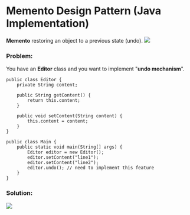 # Memento Design Pattern (Java Implementation)

**Memento** restoring an object to a previous state (undo).
![](https://github.com/shamy1st/design-pattern-memento-java/blob/main/memento-uml.png)
### Problem: 
You have an **Editor** class and you want to implement "**undo mechanism**".

    public class Editor {
        private String content;

        public String getContent() {
            return this.content;
        }

        public void setContent(String content) {
            this.content = content;
        }
    }

    public class Main {
        public static void main(String[] args) {
            Editor editor = new Editor();
            editor.setContent("line1");
            editor.setContent("line2");
            editor.undo(); // need to implement this feature
        }
    }
### Solution:
![](https://github.com/shamy1st/design-pattern-memento-java/blob/main/memento-solution-uml.png)
